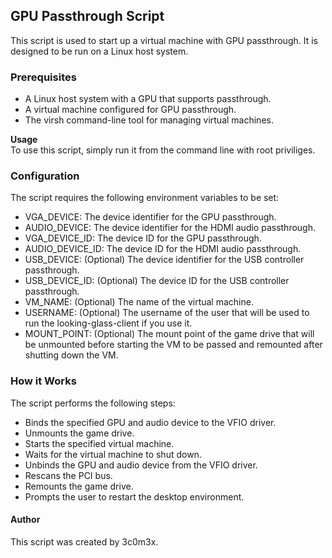 ## GPU Passthrough Script

This script is used to start up a virtual machine with GPU passthrough. It is designed to be run on a Linux host system.

### Prerequisites
- A Linux host system with a GPU that supports passthrough.
- A virtual machine configured for GPU passthrough.
- The virsh command-line tool for managing virtual machines.

__Usage__\
To use this script, simply run it from the command line with root priviliges.



### Configuration
The script requires the following environment variables to be set:

- VGA_DEVICE: The device identifier for the GPU passthrough.
- AUDIO_DEVICE: The device identifier for the HDMI audio passthrough.
- VGA_DEVICE_ID: The device ID for the GPU passthrough.
- AUDIO_DEVICE_ID: The device ID for the HDMI audio passthrough.
- USB_DEVICE: (Optional) The device identifier for the USB controller passthrough.
- USB_DEVICE_ID: (Optional) The device ID for the USB controller passthrough.
- VM_NAME: (Optional) The name of the virtual machine.
- USERNAME: (Optional) The username of the user that will be used to run the looking-glass-client if you use it.
- MOUNT_POINT: (Optional) The mount point of the game drive that will be unmounted before starting the VM to be passed and remounted after shutting down the VM.

### How it Works
The script performs the following steps:

- Binds the specified GPU and audio device to the VFIO driver.
- Unmounts the game drive.
- Starts the specified virtual machine.
- Waits for the virtual machine to shut down.
- Unbinds the GPU and audio device from the VFIO driver.
- Rescans the PCI bus.
- Remounts the game drive.
- Prompts the user to restart the desktop environment.


#### Author
This script was created by 3c0m3x.
